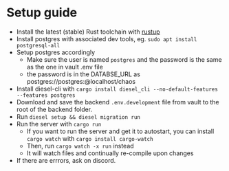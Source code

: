 # Setup guide

* Install the latest (stable) Rust toolchain with [rustup](https://rustup.rs/)
* Install postgres with associated dev tools, eg. `sudo apt install postgresql-all`
* Setup postgres accordingly
   * Make sure the user is named `postgres` and the password is the same as the one in vault .env file
   * the password is in the DATABSE_URL as postgres://postgres:<password>@localhost/chaos
* Install diesel-cli with `cargo install diesel_cli --no-default-features --features postgres`
* Download and save the backend `.env.development` file from vault to the root of the backend folder.
* Run `diesel setup && diesel migration run`
* Run the server with `cargo run`
  * If you want to run the server and get it to autostart, you can install `cargo watch` with `cargo install cargo-watch`
  * Then, run `cargo watch -x run` instead
  * It will watch files and continually re-compile upon changes
* If there are errrors, ask on discord. 
